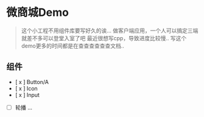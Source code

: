 # 微商城Demo

> 这个小工程不用组件库要写好久的诶...
做客户端应用，一个人可以搞定三端就差不多可以登堂入室了吧
最近很想写cpp，导致进度比较慢..
写这个demo更多的时间都是在查查查查查查文档..

## 组件
* [ x ] Button/A
* [ x ] Icon
* [ x ] Input
* [ ] 轮播
...
